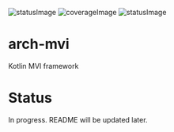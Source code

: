 ![statusImage](https://ci.sunnyday.dev/app/rest/builds/buildType:ArchMvi_Test,branch:name:main/statusIcon)
![coverageImage](https://img.shields.io/endpoint?url=https://kvdb.io/PY9VzGdCHe8YPbKvepE4y4/arch-mvi.main.coverage&logo=TeamCity)
![statusImage](https://img.shields.io/badge/status-pre--alpha-orange)

# arch-mvi
Kotlin MVI framework

# Status
In progress. README will be updated later.

